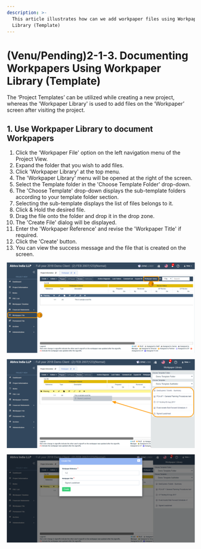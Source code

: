 ```yaml
---
description: >-
  This article illustrates how can we add workpaper files using Workpaper
  Library (Template)
---
```


# \(Venu/Pending\)2-1-3. Documenting Workpapers Using Workpaper Library \(Template\)

The ‘Project Templates’ can be utilized while creating a new project, whereas the 'Workpaper Library' is used to add files on the ‘Workpaper’ screen after visiting the project.

## 1. Use Workpaper Library to document Workpapers

1. Click the 'Workpaper File' option on the left navigation menu of the Project View.
2. Expand the folder that you wish to add files.
3. Click 'Workpaper Library' at the top menu.
4. The 'Workpaper Library' menu will be opened at the right of the screen.
5. Select the Template folder in the 'Choose Template Folder' drop-down.
6. The 'Choose Template' drop-down displays the sub-template folders according to your template folder section.
7. Selecting the sub-template displays the list of files belongs to it.
8. Click & Hold the desired file.
9. Drag the file onto the folder and drop it in the drop zone.
10. The 'Create File' dialog will be displayed.
11. Enter the 'Workpaper Reference' and revise the 'Workpaper Title' if required.
12. Click the 'Create' button.
13. You can view the success message and the file that is created on the screen.

![Click Workpaper File &amp;gt; Expand the folder &amp;gt; Click Workpaper Library](../../../../.gitbook/assets/workpaper-library.png)

![Select Template Folder &amp;gt; Select Subtemplate Folder &amp;gt; Drag &amp; Drop the file onto the drop zone](../../../../.gitbook/assets/workpaper-library-drag-and-drop.png)

![Enter Reference number &amp;gt; Check the Workpaper Title &amp; revise if required &amp;gt; Click the &apos;Create&apos; button](../../../../.gitbook/assets/workpaper-library-create-button.png)

